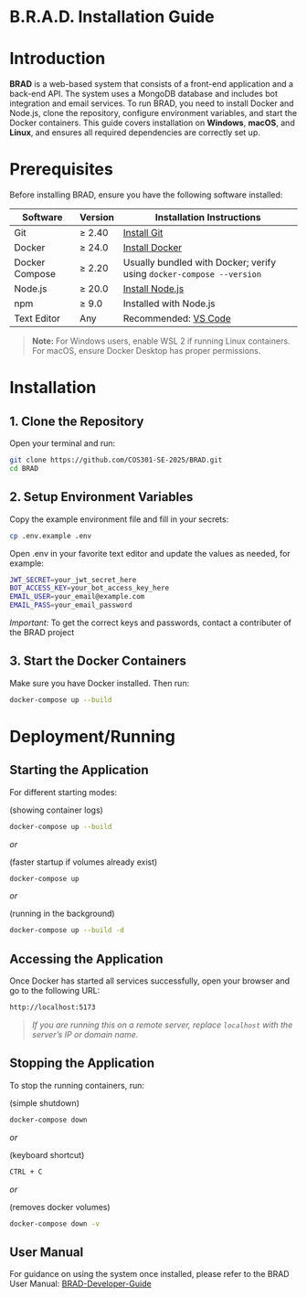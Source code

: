 # B.R.A.D. Installation Guide

# Introduction

**BRAD** is a web-based system that consists of a front-end application and a back-end API. The system uses a MongoDB database and includes bot integration and email services. To run BRAD, you need to install Docker and Node.js, clone the repository, configure environment variables, and start the Docker containers. This guide covers installation on **Windows**, **macOS**, and **Linux**, and ensures all required dependencies are correctly set up.

<!-- --- -->

# Prerequisites

Before installing BRAD, ensure you have the following software installed:

| Software       | Version | Installation Instructions                                                    |
| -------------- | ------- | ---------------------------------------------------------------------------- |
| Git            | ≥ 2.40  | [Install Git](https://git-scm.com/book/en/v2/Getting-Started-Installing-Git) |
| Docker         | ≥ 24.0  | [Install Docker](https://www.docker.com/products/docker-desktop/)            |
| Docker Compose | ≥ 2.20  | Usually bundled with Docker; verify using `docker-compose --version`         |
| Node.js        | ≥ 20.0  | [Install Node.js](https://nodejs.org/en/download/)                           |
| npm            | ≥ 9.0   | Installed with Node.js                                                       |
| Text Editor    | Any     | Recommended: [VS Code](https://code.visualstudio.com/download)               |

> **Note:** For Windows users, enable WSL 2 if running Linux containers. For macOS, ensure Docker Desktop has proper permissions.

<!-- --- -->

# Installation

## 1. Clone the Repository

Open your terminal and run:

```bash
git clone https://github.com/COS301-SE-2025/BRAD.git
cd BRAD
```

## 2. Setup Environment Variables

Copy the example environment file and fill in your secrets:

```bash
cp .env.example .env
```

Open .env in your favorite text editor and update the values as needed, for example:

```bash
JWT_SECRET=your_jwt_secret_here
BOT_ACCESS_KEY=your_bot_access_key_here
EMAIL_USER=your_email@example.com
EMAIL_PASS=your_email_password
```

_Important:_ To get the correct keys and passwords, contact a contributer of the BRAD project

## 3. Start the Docker Containers

Make sure you have Docker installed. Then run:

```bash
docker-compose up --build
```

# Deployment/Running

## Starting the Application

For different starting modes:

(showing container logs)

```bash
docker-compose up --build
```

_or_

(faster startup if volumes already exist)

```bash
docker-compose up
```

_or_

(running in the background)

```bash
docker-compose up --build -d
```

## Accessing the Application

Once Docker has started all services successfully, open your browser and go to the following URL:

```bash
http://localhost:5173
```

> _If you are running this on a remote server, replace `localhost` with the server’s IP or domain name._

## Stopping the Application

To stop the running containers, run:

(simple shutdown)

```bash
docker-compose down
```

_or_

(keyboard shortcut)

```bash
CTRL + C
```

_or_

(removes docker volumes)

```bash
docker-compose down -v
```

## User Manual

For guidance on using the system once installed, please refer to the BRAD User Manual:
[BRAD-Developer-Guide](./User%20Manual/B.R.A.D-User-Manual.pdf)
